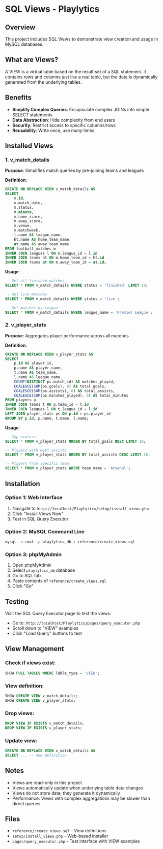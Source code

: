 # SQL Views - Playlytics

## Overview
This project includes SQL Views to demonstrate view creation and usage in MySQL databases.

## What are Views?
A VIEW is a virtual table based on the result set of a SQL statement. It contains rows and columns just like a real table, but the data is dynamically generated from the underlying tables.

## Benefits
- **Simplify Complex Queries**: Encapsulate complex JOINs into simple SELECT statements
- **Data Abstraction**: Hide complexity from end users
- **Security**: Restrict access to specific columns/rows
- **Reusability**: Write once, use many times

## Installed Views

### 1. v_match_details
**Purpose**: Simplifies match queries by pre-joining teams and leagues

**Definition**:
```sql
CREATE OR REPLACE VIEW v_match_details AS
SELECT 
    m.id,
    m.match_date,
    m.status,
    m.minute,
    m.home_score,
    m.away_score,
    m.venue,
    m.matchweek,
    l.name AS league_name,
    ht.name AS home_team_name,
    at.name AS away_team_name
FROM football_matches m
INNER JOIN leagues l ON m.league_id = l.id
INNER JOIN teams ht ON m.home_team_id = ht.id
INNER JOIN teams at ON m.away_team_id = at.id;
```

**Usage**:
```sql
-- Get all finished matches
SELECT * FROM v_match_details WHERE status = 'finished' LIMIT 10;

-- Get live matches
SELECT * FROM v_match_details WHERE status = 'live';

-- Get matches by league
SELECT * FROM v_match_details WHERE league_name = 'Premier League';
```

### 2. v_player_stats
**Purpose**: Aggregates player performance across all matches

**Definition**:
```sql
CREATE OR REPLACE VIEW v_player_stats AS
SELECT 
    p.id AS player_id,
    p.name AS player_name,
    t.name AS team_name,
    l.name AS league_name,
    COUNT(DISTINCT ps.match_id) AS matches_played,
    COALESCE(SUM(ps.goals), 0) AS total_goals,
    COALESCE(SUM(ps.assists), 0) AS total_assists,
    COALESCE(SUM(ps.minutes_played), 0) AS total_minutes
FROM players p
INNER JOIN teams t ON p.team_id = t.id
INNER JOIN leagues l ON t.league_id = l.id
LEFT JOIN player_stats ps ON p.id = ps.player_id
GROUP BY p.id, p.name, t.name, l.name;
```

**Usage**:
```sql
-- Top scorers
SELECT * FROM v_player_stats ORDER BY total_goals DESC LIMIT 10;

-- Players with most assists
SELECT * FROM v_player_stats ORDER BY total_assists DESC LIMIT 10;

-- Players from specific team
SELECT * FROM v_player_stats WHERE team_name = 'Arsenal';
```

## Installation

### Option 1: Web Interface
1. Navigate to `http://localhost/Playlytics/setup/install_views.php`
2. Click "Install Views Now"
3. Test in SQL Query Executor

### Option 2: MySQL Command Line
```bash
mysql -u root -p playlytics_db < reference/create_views.sql
```

### Option 3: phpMyAdmin
1. Open phpMyAdmin
2. Select `playlytics_db` database
3. Go to SQL tab
4. Paste contents of `reference/create_views.sql`
5. Click "Go"

## Testing
Visit the SQL Query Executor page to test the views:
- Go to: `http://localhost/Playlytics/pages/query_executor.php`
- Scroll down to "VIEW" examples
- Click "Load Query" buttons to test

## View Management

### Check if views exist:
```sql
SHOW FULL TABLES WHERE Table_type = 'VIEW';
```

### View definition:
```sql
SHOW CREATE VIEW v_match_details;
SHOW CREATE VIEW v_player_stats;
```

### Drop views:
```sql
DROP VIEW IF EXISTS v_match_details;
DROP VIEW IF EXISTS v_player_stats;
```

### Update view:
```sql
CREATE OR REPLACE VIEW v_match_details AS
SELECT ... -- new definition
```

## Notes
- Views are read-only in this project
- Views automatically update when underlying table data changes
- Views do not store data; they generate it dynamically
- Performance: Views with complex aggregations may be slower than direct queries

## Files
- `reference/create_views.sql` - View definitions
- `setup/install_views.php` - Web-based installer
- `pages/query_executor.php` - Test interface with VIEW examples
